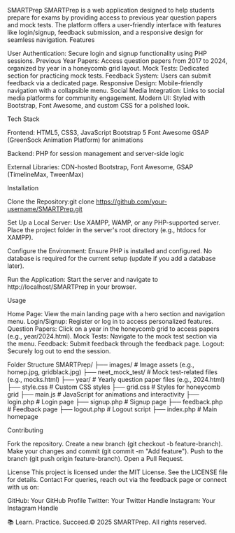 SMARTPrep
SMARTPrep is a web application designed to help students prepare for exams by providing access to previous year question papers and mock tests. The platform offers a user-friendly interface with features like login/signup, feedback submission, and a responsive design for seamless navigation.
Features

User Authentication: Secure login and signup functionality using PHP sessions.
Previous Year Papers: Access question papers from 2017 to 2024, organized by year in a honeycomb grid layout.
Mock Tests: Dedicated section for practicing mock tests.
Feedback System: Users can submit feedback via a dedicated page.
Responsive Design: Mobile-friendly navigation with a collapsible menu.
Social Media Integration: Links to social media platforms for community engagement.
Modern UI: Styled with Bootstrap, Font Awesome, and custom CSS for a polished look.

Tech Stack

Frontend:
HTML5, CSS3, JavaScript
Bootstrap 5
Font Awesome
GSAP (GreenSock Animation Platform) for animations


Backend:
PHP for session management and server-side logic


External Libraries:
CDN-hosted Bootstrap, Font Awesome, GSAP (TimelineMax, TweenMax)



Installation

Clone the Repository:git clone https://github.com/your-username/SMARTPrep.git


Set Up a Local Server:
Use XAMPP, WAMP, or any PHP-supported server.
Place the project folder in the server's root directory (e.g., htdocs for XAMPP).


Configure the Environment:
Ensure PHP is installed and configured.
No database is required for the current setup (update if you add a database later).


Run the Application:
Start the server and navigate to http://localhost/SMARTPrep in your browser.



Usage

Home Page: View the main landing page with a hero section and navigation menu.
Login/Signup: Register or log in to access personalized features.
Question Papers: Click on a year in the honeycomb grid to access papers (e.g., year/2024.html).
Mock Tests: Navigate to the mock test section via the menu.
Feedback: Submit feedback through the feedback page.
Logout: Securely log out to end the session.

Folder Structure
SMARTPrep/
├── images/                 # Image assets (e.g., homep.jpg, gridblack.jpg)
├── neet_mock_test/         # Mock test-related files (e.g., mocks.html)
├── year/                   # Yearly question paper files (e.g., 2024.html)
├── style.css               # Custom CSS styles
├── grid.css                # Styles for honeycomb grid
├── main.js                 # JavaScript for animations and interactivity
├── login.php               # Login page
├── signup.php              # Signup page
├── feedback.php            # Feedback page
├── logout.php              # Logout script
├── index.php               # Main homepage

Contributing

Fork the repository.
Create a new branch (git checkout -b feature-branch).
Make your changes and commit (git commit -m "Add feature").
Push to the branch (git push origin feature-branch).
Open a Pull Request.

License
This project is licensed under the MIT License. See the LICENSE file for details.
Contact
For queries, reach out via the feedback page or connect with us on:

GitHub: Your GitHub Profile
Twitter: Your Twitter Handle
Instagram: Your Instagram Handle


📚 Learn. Practice. Succeed.© 2025 SMARTPrep. All rights reserved.

